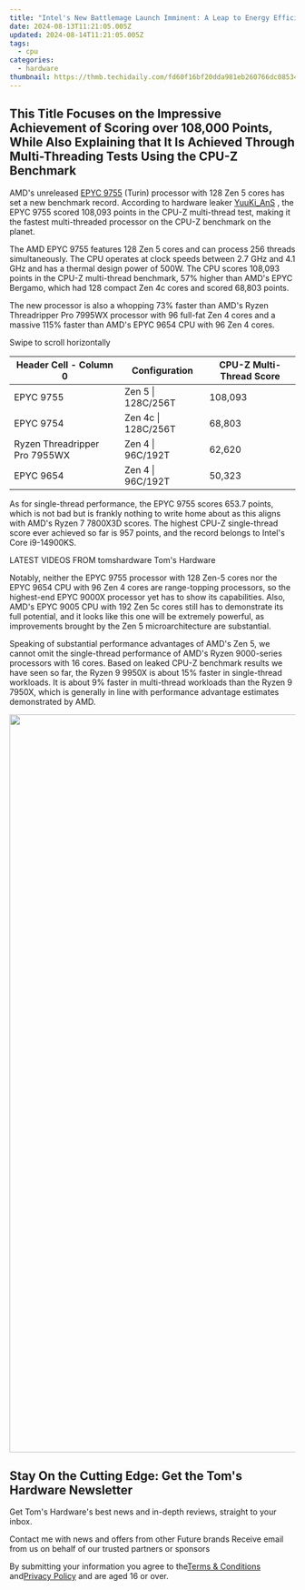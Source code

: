 ```yaml
---
title: "Intel's New Battlemage Launch Imminent: A Leap to Energy Efficiency with Arrow Lake Consuming 100W Less Than Ice Lake - Plus, Overclocking Remains Unchanged Post-Raptor Lake Microcode"
date: 2024-08-13T11:21:05.005Z
updated: 2024-08-14T11:21:05.005Z
tags:
  - cpu
categories:
  - hardware
thumbnail: https://thmb.techidaily.com/fd60f16bf20dda981eb260766dc085349ba6360b3659bdf5766d705fbc85be65.jpg
---
```


## This Title Focuses on the Impressive Achievement of Scoring over 108,000 Points, While Also Explaining that It Is Achieved Through Multi-Threading Tests Using the CPU-Z Benchmark

AMD's unreleased [EPYC 9755](https://www.tomshardware.com/pc-components/cpus/amd-announces-3nm-epyc-turin-launching-with-192-cores-and-384-threads-in-second-half-of-2024-54x-faster-than-intel-xeon-in-ai-workload) (Turin) processor with 128 Zen 5 cores has set a new benchmark record. According to hardware leaker [YuuKi_AnS](https://x.com/yuuki%5Fans/status/1816185684753015066) , the EPYC 9755 scored 108,093 points in the CPU-Z multi-thread test, making it the fastest multi-threaded processor on the CPU-Z benchmark on the planet.

 The AMD EPYC 9755 features 128 Zen 5 cores and can process 256 threads simultaneously. The CPU operates at clock speeds between 2.7 GHz and 4.1 GHz and has a thermal design power of 500W. The CPU scores 108,093 points in the CPU-Z multi-thread benchmark, 57% higher than AMD's EPYC Bergamo, which had 128 compact Zen 4c cores and scored 68,803 points.

 The new processor is also a whopping 73% faster than AMD's Ryzen Threadripper Pro 7995WX processor with 96 full-fat Zen 4 cores and a massive 115% faster than AMD's EPYC 9654 CPU with 96 Zen 4 cores.

 Swipe to scroll horizontally

| Header Cell - Column 0        | Configuration       | CPU-Z Multi-Thread Score |
| ----------------------------- | ------------------- | ------------------------ |
| EPYC 9755                     | Zen 5 \| 128C/256T  | 108,093                  |
| EPYC 9754                     | Zen 4c \| 128C/256T | 68,803                   |
| Ryzen Threadripper Pro 7955WX | Zen 4 \| 96C/192T   | 62,620                   |
| EPYC 9654                     | Zen 4 \| 96C/192T   | 50,323                   |

 As for single-thread performance, the EPYC 9755 scores 653.7 points, which is not bad but is frankly nothing to write home about as this aligns with AMD's Ryzen 7 7800X3D scores. The highest CPU-Z single-thread score ever achieved so far is 957 points, and the record belongs to Intel's Core i9-14900KS.

 LATEST VIDEOS FROM tomshardware Tom's Hardware

 Notably, neither the EPYC 9755 processor with 128 Zen-5 cores nor the EPYC 9654 CPU with 96 Zen 4 cores are range-topping processors, so the highest-end EPYC 9000X processor yet has to show its capabilities. Also, AMD's EPYC 9005 CPU with 192 Zen 5c cores still has to demonstrate its full potential, and it looks like this one will be extremely powerful, as improvements brought by the Zen 5 microarchitecture are substantial.

 Speaking of substantial performance advantages of AMD's Zen 5, we cannot omit the single-thread performance of AMD's Ryzen 9000-series processors with 16 cores. Based on leaked CPU-Z benchmark results we have seen so far, the Ryzen 9 9950X is about 15% faster in single-thread workloads. It is about 9% faster in multi-thread workloads than the Ryzen 9 7950X, which is generally in line with performance advantage estimates demonstrated by AMD.

<!-- affiliate ads begin -->
<a href="https://boody-eco-wear.pxf.io/c/5597632/1572622/13846" target="_top" id="1572622"><img src="//a.impactradius-go.com/display-ad/13846-1572622" border="0" alt="" width="1000" height="1298"/></a><img height="0" width="0" src="https://imp.pxf.io/i/5597632/1572622/13846" style="position:absolute;visibility:hidden;" border="0" />
<!-- affiliate ads end -->
## Stay On the Cutting Edge: Get the Tom's Hardware Newsletter

 Get Tom's Hardware's best news and in-depth reviews, straight to your inbox.

 Contact me with news and offers from other Future brands  Receive email from us on behalf of our trusted partners or sponsors

 By submitting your information you agree to the[Terms & Conditions](https://futureplc.com/terms-conditions/) and[Privacy Policy](https://futureplc.com/privacy-policy/) and are aged 16 or over.


<ins class="adsbygoogle"
     style="display:block"
     data-ad-format="autorelaxed"
     data-ad-client="ca-pub-7571918770474297"
     data-ad-slot="1223367746"></ins>



<ins class="adsbygoogle"
     style="display:block"
     data-ad-client="ca-pub-7571918770474297"
     data-ad-slot="8358498916"
     data-ad-format="auto"
     data-full-width-responsive="true"></ins>


